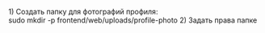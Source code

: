 <p>
    1) Создать папку для фотографий профиля: <br>
        sudo mkdir -p frontend/web/uploads/profile-photo
    2) Задать права папке
</p>